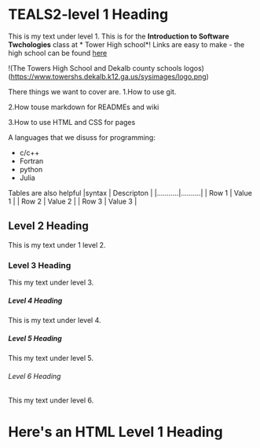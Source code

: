# TEALS2-level 1 Heading

 This is my text under level 1. This is for the  **Introduction to Software Twchologies** class at * Tower High school*! Links are easy to make - the high school can be found  [here](https://user-images.githubusercontent.com/114593218/192844942-2fe7f821-cad9-4c03-b0cf-30efe7f88366.png)

!(The Towers High School and Dekalb county schools logos) (https://www.towershs.dekalb.k12.ga.us/sysimages/logo.png)

There things we want to cover are.
1.How to use git.

2.How touse markdown for READMEs and wiki

3.How to use HTML and CSS for pages

A languages that we disuss for programming:
- c/c++
- Fortran
- python
- Julia

Tables are also helpful 
|syntax | Descripton |
|...........|..........|
| Row 1 | Value 1 |
| Row 2 | Value 2 |
| Row 3 | Value 3 |

## Level 2  Heading 

This is my text under 1 level 2.

### Level 3 Heading

This my text under level 3.

##### Level 4 Heading 

This is my text under level 4.

##### Level 5 Heading 

This my text under level 5.

###### Level 6 Heading 

This my text under level 6.

<H1>Here's an HTML Level 1 Heading</H1>
